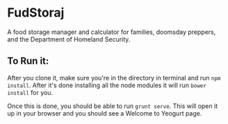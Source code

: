# FudStoraj

A food storage manager and calculator for families, doomsday preppers, and the Department of Homeland Security.

## To Run it:

After you clone it, make sure you're in the directory in terminal and run `npm install`. After it's done installing all the node modules it will run `bower install` for you.

Once this is done, you should be able to run `grunt serve`. This will open it up in your browser and you should see a Welcome to Yeogurt page.
